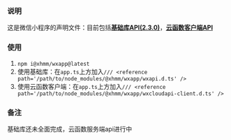 ### 说明
这是微信小程序的声明文件：目前包括[**基础库API(2.3.0)**](https://developers.weixin.qq.com/miniprogram/dev/api/)，[**云函数客户端API**](https://developers.weixin.qq.com/miniprogram/dev/wxcloud/reference-client-api/)
### 使用
1. `npm i@xhmm/wxapp@latest`
2. 使用基础库：在`app.ts`上方加入`/// <reference path='/path/to/node_modules/@xhmm/wxapp/wxapi.d.ts' />`
3. 使用云函数客户端：在`app.ts`上方加入`/// <reference path='/path/to/node_modules/@xhmm/wxapp/wxcloudapi-client.d.ts' />`

### 备注
基础库还未全面完成，云函数服务端api进行中